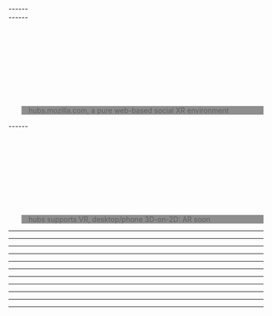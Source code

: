 <!-- .slide: data-background="resources/textures/background-radial.jpeg" data-transition="slide-in fade-out" -->

<div class="column-container">

<div class="column">
    <img class="plain" data-src="resources/textures/arStudio1-sm.png">
</div>

<div class="column">
    <img class="plain" data-src="resources/textures/hubs-OMS-lecture-dk.jpg">
</div>

</div>
------
<!-- .slide: data-background="resources/textures/background-radial.jpeg" data-transition="slide-out fade-in" -->

<div class="column-container">

<div class="column">
    <img class="plain" data-src="resources/textures/arStudio1-sm-dk.jpg">
</div>

<div class="column">
    <img class="plain" data-src="resources/textures/hubs-OMS-lecture.jpg">
</div>

</div>
------
<!-- .slide: data-background-video="resources/videos/mozilla_hubs_-_oculus_browser_-_in-vr_720p.m4v" data-background-video-loop="true"-->

<br>
<br>
<br>
<br>
<br>
<br>
<br>
<br>
<br>
<br>
<blockquote style="background: rgba(32, 32, 32, 0.5);">
    hubs.mozilla.com, a pure web-based social XR environment
</blockquote>
------
<!-- .slide: data-background-video="resources/videos/ar-vr-social-gods-eye.mp4" data-background-video-loop="true" -->

<br>
<br>
<br>
<br>
<br>
<br>
<br>
<br>
<br>
<br>
<blockquote style="background: rgba(32, 32, 32, 0.5);">
    hubs supports VR, desktop/phone 3D-on-2D: AR soon
</blockquote>

------
<!-- .slide: data-background="resources/textures/Joyner-XR-Presentation/Slide1.jpeg" data-background-size="contain" data-background-color="white" -->

------
<!-- .slide: data-background="resources/textures/Joyner-XR-Presentation/Slide2.jpeg" data-background-size="contain" data-background-color="white" -->

------
<!-- .slide: data-background="resources/textures/Joyner-XR-Presentation/Slide3.jpeg" data-background-size="contain" data-background-color="white" -->

------
<!-- .slide: data-background="resources/textures/Joyner-XR-Presentation/Slide4.jpeg" data-background-size="contain" data-background-color="white" -->

------
<!-- .slide: data-background="resources/textures/Joyner-XR-Presentation/Slide5.jpeg" data-background-size="contain" data-background-color="white" -->

------
<!-- .slide: data-background="resources/textures/Joyner-XR-Presentation/Slide6.jpeg" data-background-size="contain" data-background-color="white" -->

------
<!-- .slide: data-background="resources/textures/Joyner-XR-Presentation/Slide7.jpeg" data-background-size="contain" data-background-color="white" -->

------
<!-- .slide: data-background="resources/textures/Joyner-XR-Presentation/Slide8.jpeg" data-background-size="contain" data-background-color="white" -->

------
<!-- .slide: data-background="resources/textures/Joyner-XR-Presentation/Slide9.jpeg" data-background-size="contain" data-background-color="white" -->

------
<!-- .slide: data-background="resources/textures/Joyner-XR-Presentation/Slide10.jpeg" data-background-size="contain" data-background-color="white" -->

------
<!-- .slide: data-background="resources/textures/background-radial.jpeg" -->

<img class="plain" width="65%" data-src="resources/textures/secondlife-conf-2.png">
<img class="plain" data-src="resources/textures/secondlife-conf-1.png">
